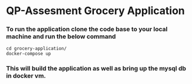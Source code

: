 # QP-Assesment Grocery Application

### To run the application clone the code base to your local machine and run the below command
```
cd grocery-application/
docker-compose up
```
### This will build the application as well as bring up the mysql db in docker vm.